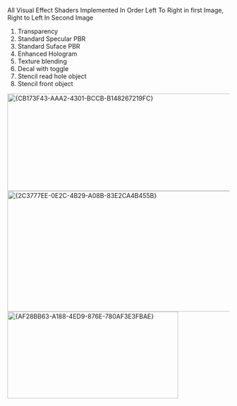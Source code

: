 All Visual Effect Shaders Implemented In Order Left To Right in first Image, Right to Left In Second Image

1.  Transparency
2.  Standard Specular PBR
3.  Standard Suface PBR
4.  Enhanced Hologram
5.  Texture blending
6.  Decal with toggle
7.  Stencil read hole object
8.  Stencil front object


<img width="862" height="221" alt="{CB173F43-AAA2-4301-BCCB-B148267219FC}" src="https://github.com/user-attachments/assets/90b05ef4-249b-4870-808f-2e3bc9a7f1f6" />
<img width="868" height="274" alt="{2C3777EE-0E2C-4B29-A08B-83E2CA4B455B}" src="https://github.com/user-attachments/assets/4fd71f72-ea7e-49f6-841e-6a9bf471dc3b" />
<img width="387" height="197" alt="{AF28BB63-A188-4ED9-876E-780AF3E3FBAE}" src="https://github.com/user-attachments/assets/8fdb9a17-4b6e-41c2-b676-e41f52341ebf" />





